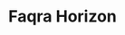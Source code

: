 ---
#preview
title: Faqra Horizon
image: /img/lau.jpg
short: "Drainage And Water Supply System,
Heating System(Gas Boiler and Floor Heating),
HVAC System(DX units) and
Gas System."
location: "Lebanon - LAU Jbeil"
dates: "2018"


details:
    items:
        - label: Main Contractor
          value: Natcon Engineering and Contracting

        - label: Mechanical Contractor
          value: Equip  

        - label: Mechanical Consultant
          value: Rafik El Khoury & Partners

        - label: Duration
          value: 3 Years 
        
        - label: Completion Date
          value: 2018
        

#full details
checklist:
    title: Scope Of Work
    items:
        - Drainage And Water Supply System
        - Heating System(Gas Boiler and Floor Heating)
        - HVAC System(DX units)
        - Gas System


slider: 
    items:
        - image: /img/lau.jpg
          alt: "image"
---